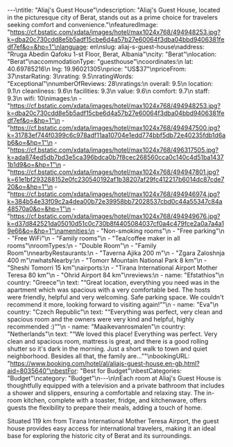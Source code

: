 ---\ntitle: "Aliaj's Guest House"\ndescription: "Aliaj's Guest House, located in the picturesque city of Berat, stands out as a prime choice for travelers seeking comfort and convenience."\nfeaturedImage: "https://cf.bstatic.com/xdata/images/hotel/max1024x768/494948253.jpg?k=dba20c730cdd8e5b5adf15cbe6d4a57b27e60064f3dba04bbd9406381fedf7ef&o=&hp=1"\nlanguage: en\nslug: aliaj-s-guest-house\naddress: "Rruga Abedin Qafoku 1-st Floor, Berat, Albania"\ncity: "Berat"\nlocation: "Berat"\naccommodationType: "guesthouse"\ncoordinates:\n  lat: 40.69785216\n  lng: 19.96021305\nprice: "US$37"\npriceFrom: 37\nstarRating: 3\nrating: 9.5\nratingWords: "Exceptional"\nnumberOfReviews: 28\nratings:\n  overall: 9.5\n  location: 9.1\n  cleanliness: 9.6\n  facilities: 9.3\n  value: 9.6\n  comfort: 9.7\n  staff: 9.3\n  wifi: 10\nimages:\n  - "https://cf.bstatic.com/xdata/images/hotel/max1024x768/494948253.jpg?k=dba20c730cdd8e5b5adf15cbe6d4a57b27e60064f3dba04bbd9406381fedf7ef&o=&hp=1"\n  - "https://cf.bstatic.com/xdata/images/hotel/max1024x768/494947500.jpg?k=31783ef744f0399c6c978adf11aa10704e1edd774bbf5db72e40235fdb1d6ab6&o=&hp=1"\n  - "https://cf.bstatic.com/xdata/images/hotel/max1024x768/496317505.jpg?k=ada874ed5db7bd3e5ca396bdca0b7f8cec268560cca0c140c4d51ba14371b1d9&o=&hp=1"\n  - "https://cf.bstatic.com/xdata/images/hotel/max1024x768/494947801.jpg?k=61e1bf293288152e0fc230540192af1b38207af29fc412217b6014dc87cde720&o=&hp=1"\n  - "https://cf.bstatic.com/xdata/images/hotel/max1024x768/494946974.jpg?k=384b54e33f09c2a4dea00b72e39958bb72028537cbd0c44a55347c84a48570a0&o=&hp=1"\n  - "https://cf.bstatic.com/xdata/images/hotel/max1024x768/494949676.jpg?k=d37d842521da05010d51c0c730b8f4405084037cf0a4c479fce2a0a7a4a19e66&o=&hp=1"\namenities:\n  - "Non-smoking rooms"\n  - "Free parking"\n  - "Free WiFi"\n  - "Family rooms"\n  - "Tea/coffee maker in all rooms"\nroomTypes:\n  - "Double Room"\n  - "Family Room"\nnearbyRestaurants:\n  - "Taverna Ajika 200 m"\n  - "Zgara Zaloshnja 400 m"\nwhatsNearby:\n  - "Tomorr Mountain National Park 8 km"\n  - "Sheshi Tomorri 15 km"\nairports:\n  - "Tirana International Airport Mother Teresa 80 km"\n  - "Ohrid Airport 84 km"\nreviews:\n  - name: "Efstathios"\n    country: "Greece"\n    text: "“Great location, everything you need was in the apartment which was spacious with a very comfortable bed. The hosts were friendly, helpful and very welcoming. Safe parking space. We couldn't recommend it more, looking forward to visiting again!”"\n  - name: "Eva"\n    country: "Czech Republic"\n    text: "“Everything was perfect, very clean and spacious room and the owners were very kind and helpful, highly recommended :)”"\n  - name: "Maaikevanrosmalen"\n    country: "Netherlands"\n    text: "“We loved this place! Everything was perfect. Very clean and spacious room, mattress is great, and there is a good rolling shutter so it's dark in the morning. Just a short walk to town and quiet neighborhood. Besides all that, the family are...”"\nbookingURL: "https://www.booking.com/hotel/al/aliajs-guest-house.en-gb.html?aid=8035640"\nbestFor: "Best for Budget"\nbestCategories: "Budget"\ncategory: "Budget"\n---\n\nEach room at Aliaj's Guest House is thoughtfully equipped with a television and a private bathroom that includes a shower and slippers, ensuring a comfortable and relaxing stay. The in-room kitchen, complete with a toaster, fridge, and kitchenware, offers guests the flexibility to prepare their meals, adding a touch of home.

Situated 119 km from Tirana International Mother Teresa Airport, the guest house provides easy access for international travelers, making it an ideal base for exploring the historic city of Berat and its surroundings.
